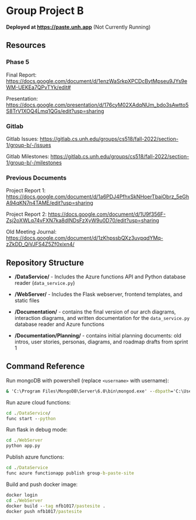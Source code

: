 # Group Project B

**Deployed at https://paste.unh.app** (Not Currently Running)

## Resources

### Phase 5

Final Report: https://docs.google.com/document/d/1enzWaSrkpXPCDcBytMpseu9JYs9eWM-UEKEa7QPvTYk/edit#

Presentation: https://docs.google.com/presentation/d/176cyM02XAdqNUm_bdo3sAwtto5S8TrV1XOQ4Lmq1QGs/edit?usp=sharing

### Gitlab

Gitlab Issues: https://gitlab.cs.unh.edu/groups/cs518/fall-2022/section-1/group-b/-/issues 

Gitlab Milestones: https://gitlab.cs.unh.edu/groups/cs518/fall-2022/section-1/group-b/-/milestones

### Previous Documents
Project Report 1: https://docs.google.com/document/d/1a6PDJ4PfhxSkNHoerTbaiObrz_5eGhA94qKN7n4TAME/edit?usp=sharing

Project Report 2: https://docs.google.com/document/d/1U9f356F-Zsj2oXWLq74vFXN7ka8dlNDsFzXyW9u0D70/edit?usp=sharing

Old Meeting Journal: https://docs.google.com/document/d/1zKhpssbQXz3uvpqdYMq-zZkDD_QiVJFS4Z5Zf0xixn4/

## Repository Structure

* **/DataService/** - Includes the Azure functions API and Python database reader (`data_service.py`)

* **/WebServer/** - Includes the Flask webserver, frontend templates, and static files

* **/Documentation/** - contains the final version of our arch diagrams, interaction diagrams, and written documentation for the `data_service.py` database reader and Azure functions

* **/Documentation/Planning/** - contains initial planning documents: old intros, user stories, personas, diagrams, and roadmap drafts from sprint 1

## Command Reference

Run mongoDB with powershell (replace `<username>` with username):

```cmd
& 'C:\Program Files\MongoDB\Server\6.0\bin\mongod.exe' --dbpath='C:\Users\<username>\AppData\Local\mongodb\data'
```

Run azure cloud functions:

```cmd
cd ./DataService/
func start --python
```
Run flask in debug mode:

```cmd
cd ./WebServer
python app.py
```

Publish azure functions:
```cmd
cd ./DataService
func azure functionapp publish group-b-paste-site
```

Build and push docker image:
```cmd
docker login
cd ./WebServer
docker build --tag nfb1017/pastesite .
docker push nfb1017/pastesite
```
